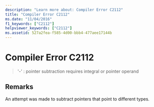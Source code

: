 ```yaml
---
description: "Learn more about: Compiler Error C2112"
title: "Compiler Error C2112"
ms.date: "11/04/2016"
f1_keywords: ["C2112"]
helpviewer_keywords: ["C2112"]
ms.assetid: 527a2fea-f585-4d00-bbb4-477aee17144b
---
```

# Compiler Error C2112

> '-' : pointer subtraction requires integral or pointer operand

## Remarks

An attempt was made to subtract pointers that point to different types.
